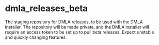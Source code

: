 # dmla_releases_beta
The staging repository for DMLA releases, to be used with the DMLA installer.
The repository will be made private, and the DMLA installer will require an access token to be set up to pull beta releases.
Expect unstable and quickly changing features.

